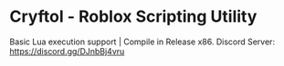 # Cryftol - Roblox Scripting Utility
Basic Lua execution support | Compile in Release x86.
Discord Server: https://discord.gg/DJnbBj4vru
